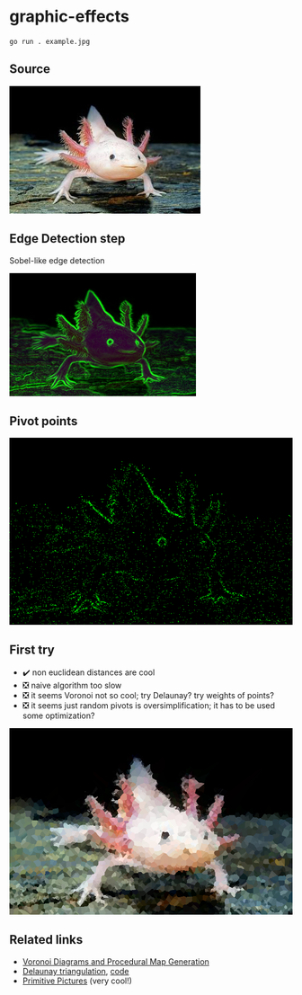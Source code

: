 # graphic-effects

```
go run . example.jpg
```

## Source

![Source](example.jpg)

## Edge Detection step

Sobel-like edge detection

![Sobel like edge detection](outimage-a-sobel.png)

## Pivot points

![Points](outimage-b-random.png)

## First try

- :heavy_check_mark: non euclidean distances are cool
- :negative_squared_cross_mark: naive algorithm too slow
- :negative_squared_cross_mark: it seems Voronoi not so cool; try Delaunay? try weights of points?
- :negative_squared_cross_mark: it seems just random pivots is oversimplification; it has to be used some optimization?

![Tiling](outimage-c-voronoi.png)

## Related links

- [Voronoi Diagrams and Procedural Map Generation](https://youtu.be/3G5d8ob_Lfo)
- [Delaunay triangulation](https://www.esimov.com/2019/04/image-triangulation-in-go#.YpxKwXVBxhE), [code](https://github.com/esimov/triangle)
- [Primitive Pictures](https://github.com/fogleman/primitive) (very cool!)
